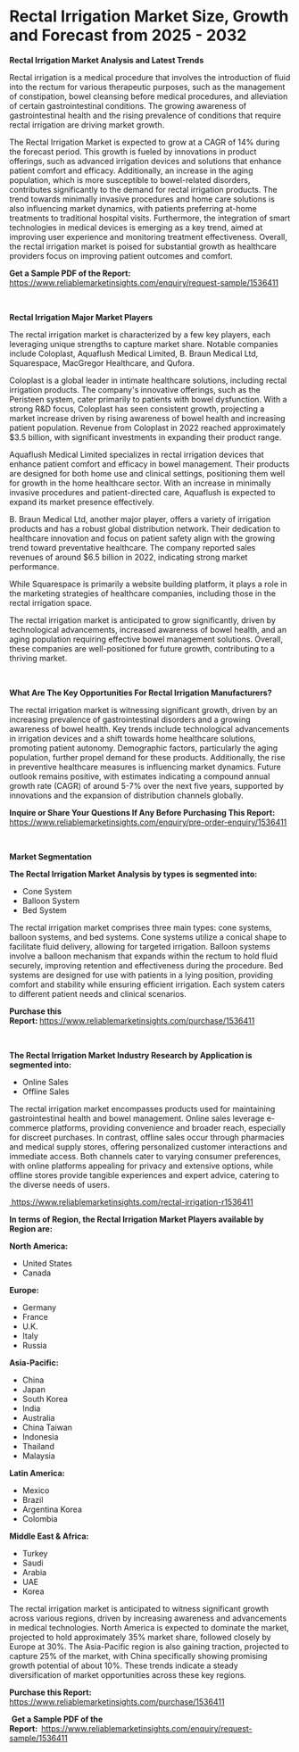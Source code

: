 <p><h1>Rectal Irrigation Market Size, Growth and Forecast from 2025 - 2032</h1></p><p><strong>Rectal Irrigation Market Analysis and Latest Trends</strong></p>
<p><p>Rectal irrigation is a medical procedure that involves the introduction of fluid into the rectum for various therapeutic purposes, such as the management of constipation, bowel cleansing before medical procedures, and alleviation of certain gastrointestinal conditions. The growing awareness of gastrointestinal health and the rising prevalence of conditions that require rectal irrigation are driving market growth.</p><p>The Rectal Irrigation Market is expected to grow at a CAGR of 14% during the forecast period. This growth is fueled by innovations in product offerings, such as advanced irrigation devices and solutions that enhance patient comfort and efficacy. Additionally, an increase in the aging population, which is more susceptible to bowel-related disorders, contributes significantly to the demand for rectal irrigation products. The trend towards minimally invasive procedures and home care solutions is also influencing market dynamics, with patients preferring at-home treatments to traditional hospital visits. Furthermore, the integration of smart technologies in medical devices is emerging as a key trend, aimed at improving user experience and monitoring treatment effectiveness. Overall, the rectal irrigation market is poised for substantial growth as healthcare providers focus on improving patient outcomes and comfort.</p></p>
<p><strong>Get a Sample PDF of the Report:&nbsp;</strong> <a href="https://www.reliablemarketinsights.com/enquiry/request-sample/1536411?utm_campaign=3207&utm_medium=2&utm_source=Github&utm_content=ia&utm_term=13042025&utm_id=rectal-irrigation">https://www.reliablemarketinsights.com/enquiry/request-sample/1536411</a></p>
<p>&nbsp;</p>
<p><strong>Rectal Irrigation Major Market Players</strong></p>
<p><p>The rectal irrigation market is characterized by a few key players, each leveraging unique strengths to capture market share. Notable companies include Coloplast, Aquaflush Medical Limited, B. Braun Medical Ltd, Squarespace, MacGregor Healthcare, and Qufora.</p><p>Coloplast is a global leader in intimate healthcare solutions, including rectal irrigation products. The company's innovative offerings, such as the Peristeen system, cater primarily to patients with bowel dysfunction. With a strong R&D focus, Coloplast has seen consistent growth, projecting a market increase driven by rising awareness of bowel health and increasing patient population. Revenue from Coloplast in 2022 reached approximately $3.5 billion, with significant investments in expanding their product range.</p><p>Aquaflush Medical Limited specializes in rectal irrigation devices that enhance patient comfort and efficacy in bowel management. Their products are designed for both home use and clinical settings, positioning them well for growth in the home healthcare sector. With an increase in minimally invasive procedures and patient-directed care, Aquaflush is expected to expand its market presence effectively.</p><p>B. Braun Medical Ltd, another major player, offers a variety of irrigation products and has a robust global distribution network. Their dedication to healthcare innovation and focus on patient safety align with the growing trend toward preventative healthcare. The company reported sales revenues of around $6.5 billion in 2022, indicating strong market performance.</p><p>While Squarespace is primarily a website building platform, it plays a role in the marketing strategies of healthcare companies, including those in the rectal irrigation space. </p><p>The rectal irrigation market is anticipated to grow significantly, driven by technological advancements, increased awareness of bowel health, and an aging population requiring effective bowel management solutions. Overall, these companies are well-positioned for future growth, contributing to a thriving market.</p></p>
<p>&nbsp;</p>
<p><strong>What Are The Key Opportunities For Rectal Irrigation Manufacturers?</strong></p>
<p><p>The rectal irrigation market is witnessing significant growth, driven by an increasing prevalence of gastrointestinal disorders and a growing awareness of bowel health. Key trends include technological advancements in irrigation devices and a shift towards home healthcare solutions, promoting patient autonomy. Demographic factors, particularly the aging population, further propel demand for these products. Additionally, the rise in preventive healthcare measures is influencing market dynamics. Future outlook remains positive, with estimates indicating a compound annual growth rate (CAGR) of around 5-7% over the next five years, supported by innovations and the expansion of distribution channels globally.</p></p>
<p><strong>Inquire or Share Your Questions If Any Before Purchasing This Report:</strong> <a href="https://www.reliablemarketinsights.com/enquiry/pre-order-enquiry/1536411?utm_campaign=3207&utm_medium=2&utm_source=Github&utm_content=ia&utm_term=13042025&utm_id=rectal-irrigation">https://www.reliablemarketinsights.com/enquiry/pre-order-enquiry/1536411</a></p>
<p>&nbsp;</p>
<p><strong>Market Segmentation</strong></p>
<p><strong>The Rectal Irrigation Market Analysis by types is segmented into:</strong></p>
<p><ul><li>Cone System</li><li>Balloon System</li><li>Bed System</li></ul></p>
<p><p>The rectal irrigation market comprises three main types: cone systems, balloon systems, and bed systems. Cone systems utilize a conical shape to facilitate fluid delivery, allowing for targeted irrigation. Balloon systems involve a balloon mechanism that expands within the rectum to hold fluid securely, improving retention and effectiveness during the procedure. Bed systems are designed for use with patients in a lying position, providing comfort and stability while ensuring efficient irrigation. Each system caters to different patient needs and clinical scenarios.</p></p>
<p><strong>Purchase this Report:&nbsp;</strong><a href="https://www.reliablemarketinsights.com/purchase/1536411?utm_campaign=3207&utm_medium=2&utm_source=Github&utm_content=ia&utm_term=13042025&utm_id=rectal-irrigation">https://www.reliablemarketinsights.com/purchase/1536411</a></p>
<p>&nbsp;</p>
<p><strong>The Rectal Irrigation Market Industry Research by Application is segmented into:</strong></p>
<p><ul><li>Online Sales</li><li>Offline Sales</li></ul></p>
<p><p>The rectal irrigation market encompasses products used for maintaining gastrointestinal health and bowel management. Online sales leverage e-commerce platforms, providing convenience and broader reach, especially for discreet purchases. In contrast, offline sales occur through pharmacies and medical supply stores, offering personalized customer interactions and immediate access. Both channels cater to varying consumer preferences, with online platforms appealing for privacy and extensive options, while offline stores provide tangible experiences and expert advice, catering to the diverse needs of users.</p></p>
<p><a href="https://www.reliablemarketinsights.com/rectal-irrigation-r1536411?utm_campaign=3207&utm_medium=2&utm_source=Github&utm_content=ia&utm_term=13042025&utm_id=rectal-irrigation">&nbsp;https://www.reliablemarketinsights.com/rectal-irrigation-r1536411</a></p>
<p><strong>In terms of Region, the Rectal Irrigation Market Players available by Region are:</strong></p>
<p>
    <p> <strong> North America: </strong>
        <ul>
            <li>United States</li>
            <li>Canada</li>
        </ul>
        </p> 
    <p> <strong> Europe: </strong>
        <ul>
            <li>Germany</li>
            <li>France</li>
            <li>U.K.</li>
            <li>Italy</li>
            <li>Russia</li>
        </ul>
        </p> 
    <p> <strong> Asia-Pacific: </strong>
        <ul>
            <li>China</li>
            <li>Japan</li>
            <li>South Korea</li>
            <li>India</li>
            <li>Australia</li>
            <li>China Taiwan</li>
            <li>Indonesia</li>
            <li>Thailand</li>
            <li>Malaysia</li>
        </ul>
        </p> 
    <p> <strong> Latin America: </strong>
        <ul>
            <li>Mexico</li>
            <li>Brazil</li>
            <li>Argentina Korea</li>
            <li>Colombia</li>
        </ul>
        </p> 
    <p> <strong> Middle East & Africa: </strong>
        <ul>
            <li>Turkey</li>
            <li>Saudi</li>
            <li>Arabia</li>
            <li>UAE</li>
            <li>Korea</li>
        </ul>
    </p>
    </p>
<p><p>The rectal irrigation market is anticipated to witness significant growth across various regions, driven by increasing awareness and advancements in medical technologies. North America is expected to dominate the market, projected to hold approximately 35% market share, followed closely by Europe at 30%. The Asia-Pacific region is also gaining traction, projected to capture 25% of the market, with China specifically showing promising growth potential of about 10%. These trends indicate a steady diversification of market opportunities across these key regions.</p></p>
<p><strong>Purchase this Report: </strong><a href="https://www.reliablemarketinsights.com/purchase/1536411?utm_campaign=3207&utm_medium=2&utm_source=Github&utm_content=ia&utm_term=13042025&utm_id=rectal-irrigation">https://www.reliablemarketinsights.com/purchase/1536411</a></p>
<p>&nbsp;<strong>Get a Sample PDF of the Report:&nbsp;&nbsp;</strong><a href="https://www.reliablemarketinsights.com/enquiry/request-sample/1536411?utm_campaign=3207&utm_medium=2&utm_source=Github&utm_content=ia&utm_term=13042025&utm_id=rectal-irrigation">https://www.reliablemarketinsights.com/enquiry/request-sample/1536411</a></p>
<p><strong></strong></p>
<p><p></p><p></p><p></p></p>